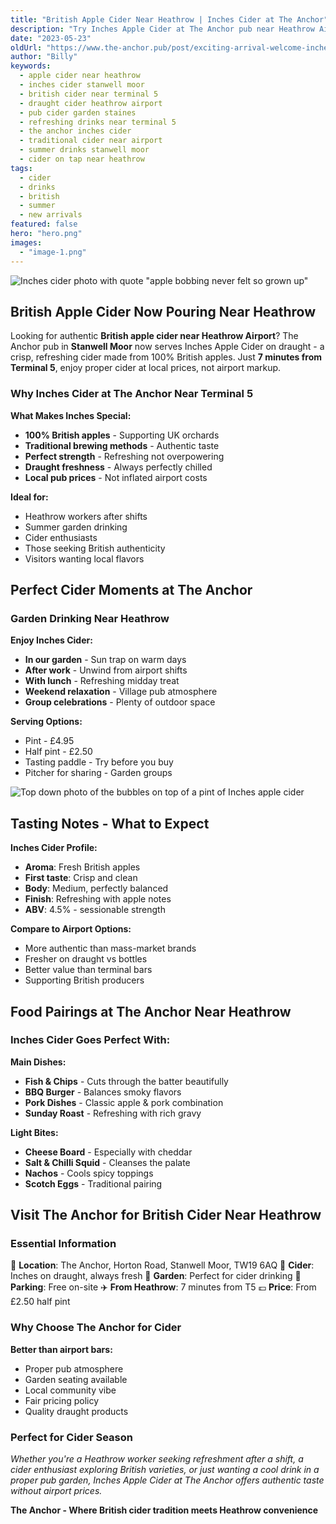 ```yaml
---
title: "British Apple Cider Near Heathrow | Inches Cider at The Anchor"
description: "Try Inches Apple Cider at The Anchor pub near Heathrow Airport. 100% British apples on draught in Stanwell Moor, just 7 minutes from Terminal 5. Perfect refreshing drink for Heathrow workers, travelers, and locals. Pairs beautifully with our pub food menu. Garden seating available."
date: "2023-05-23"
oldUrl: "https://www.the-anchor.pub/post/exciting-arrival-welcome-inches-apple-cider-to-our"
author: "Billy"
keywords:
  - apple cider near heathrow
  - inches cider stanwell moor
  - british cider near terminal 5
  - draught cider heathrow airport
  - pub cider garden staines
  - refreshing drinks near terminal 5
  - the anchor inches cider
  - traditional cider near airport
  - summer drinks stanwell moor
  - cider on tap near heathrow
tags:
  - cider
  - drinks
  - british
  - summer
  - new arrivals
featured: false
hero: "hero.png"
images:
  - "image-1.png"
---
```


  

![Inches cider photo with quote "apple bobbing never felt so grown up"](/content/blog/exciting-arrival-welcome-inches-apple-cider-to-our/hero.png)

## British Apple Cider Now Pouring Near Heathrow

Looking for authentic **British apple cider near Heathrow Airport**? The Anchor pub in **Stanwell Moor** now serves Inches Apple Cider on draught - a crisp, refreshing cider made from 100% British apples. Just **7 minutes from Terminal 5**, enjoy proper cider at local prices, not airport markup.

  

### Why Inches Cider at The Anchor Near Terminal 5

**What Makes Inches Special:**
- **100% British apples** - Supporting UK orchards
- **Traditional brewing methods** - Authentic taste
- **Perfect strength** - Refreshing not overpowering
- **Draught freshness** - Always perfectly chilled
- **Local pub prices** - Not inflated airport costs

**Ideal for:**
- Heathrow workers after shifts
- Summer garden drinking
- Cider enthusiasts
- Those seeking British authenticity
- Visitors wanting local flavors

  

## Perfect Cider Moments at The Anchor

### Garden Drinking Near Heathrow

**Enjoy Inches Cider:**
- **In our garden** - Sun trap on warm days
- **After work** - Unwind from airport shifts
- **With lunch** - Refreshing midday treat
- **Weekend relaxation** - Village pub atmosphere
- **Group celebrations** - Plenty of outdoor space

**Serving Options:**
- Pint - £4.95
- Half pint - £2.50
- Tasting paddle - Try before you buy
- Pitcher for sharing - Garden groups

  

![Top down photo of the bubbles on top of a pint of Inches apple cider](/content/blog/exciting-arrival-welcome-inches-apple-cider-to-our/image-1.png)

## Tasting Notes - What to Expect

**Inches Cider Profile:**
- **Aroma**: Fresh British apples
- **First taste**: Crisp and clean
- **Body**: Medium, perfectly balanced
- **Finish**: Refreshing with apple notes
- **ABV**: 4.5% - sessionable strength

**Compare to Airport Options:**
- More authentic than mass-market brands
- Fresher on draught vs bottles
- Better value than terminal bars
- Supporting British producers

  

## Food Pairings at The Anchor Near Heathrow

### Inches Cider Goes Perfect With:

**Main Dishes:**
- **Fish & Chips** - Cuts through the batter beautifully
- **BBQ Burger** - Balances smoky flavors
- **Pork Dishes** - Classic apple & pork combination
- **Sunday Roast** - Refreshing with rich gravy

**Light Bites:**
- **Cheese Board** - Especially with cheddar
- **Salt & Chilli Squid** - Cleanses the palate
- **Nachos** - Cools spicy toppings
- **Scotch Eggs** - Traditional pairing

  

## Visit The Anchor for British Cider Near Heathrow

### Essential Information

📍 **Location**: The Anchor, Horton Road, Stanwell Moor, TW19 6AQ
🍎 **Cider**: Inches on draught, always fresh
🌳 **Garden**: Perfect for cider drinking
🚗 **Parking**: Free on-site
✈️ **From Heathrow**: 7 minutes from T5
💷 **Price**: From £2.50 half pint

### Why Choose The Anchor for Cider

**Better than airport bars:**
- Proper pub atmosphere
- Garden seating available
- Local community vibe
- Fair pricing policy
- Quality draught products

### Perfect for Cider Season

*Whether you're a Heathrow worker seeking refreshment after a shift, a cider enthusiast exploring British varieties, or just wanting a cool drink in a proper pub garden, Inches Apple Cider at The Anchor offers authentic taste without airport prices.*

**The Anchor - Where British cider tradition meets Heathrow convenience**
